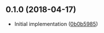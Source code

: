 <a name="0.1.0"></a>
## 0.1.0 (2018-04-17)

*   Initial implementation ([0b0b5985](https://github.com/assert-rs/docmatic/commit/0b0b59857ee320a03a7721d131217a5f077b0954))
